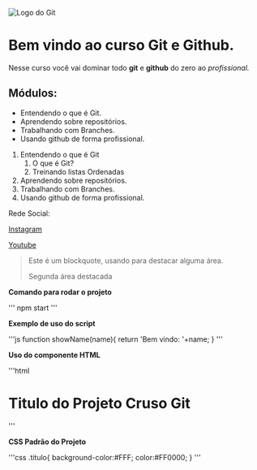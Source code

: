 ![Logo do Git](https://git-scm.com/images/logos/downloads/Git-Icon-1788C.png)

# Bem vindo ao curso Git e Github.
Nesse curso você vai dominar todo **git** e **github** do zero ao _profissional._

## Módulos:
* Entendendo o que é Git.
* Aprendendo sobre repositórios.
* Trabalhando com Branches.
* Usando github de forma profissional.

1. Entendendo o que é Git
    1. O que é Git?
    2. Treinando listas Ordenadas
2. Aprendendo sobre repositórios.
3. Trabalhando com Branches.
4. Usando github de forma profissional.

Rede Social:

[Instagram]()

[Youtube]()

>Este é um blockquote, usando para destacar alguma área.
>
>Segunda área destacada

**Comando para rodar o projeto**

'''
npm start
'''

**Exemplo de uso do script**

'''js
function showName(name){
    return 'Bem vindo: '+name;
}
'''

**Uso do componente HTML**

'''html
<h1>
Titulo do Projeto
    <span>Cruso Git</span>
</h1>
'''

**CSS Padrão do Projeto**

'''css
.titulo{
    background-color:#FFF;
    color:#FF0000;
}
'''
